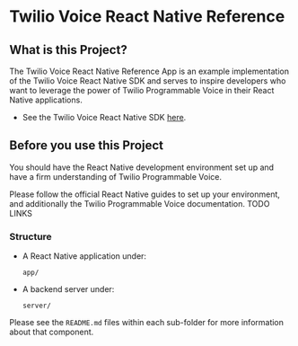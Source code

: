 # Twilio Voice React Native Reference

## What is this Project?

The Twilio Voice React Native Reference App is an example implementation of the Twilio Voice React Native SDK and serves to inspire developers who want to leverage the power of Twilio Programmable Voice in their React Native applications.

* See the Twilio Voice React Native SDK [here](https://github.com/twilio/twilio-voice-react-native).

## Before you use this Project

You should have the React Native development environment set up and have a firm understanding of Twilio Programmable Voice.

Please follow the official React Native guides to set up your environment, and additionally the Twilio Programmable Voice documentation. TODO LINKS

### Structure

* A React Native application under:
  ```
  app/
  ```

* A backend server under:
  ```
  server/
  ```

Please see the `README.md` files within each sub-folder for more information about that component.
